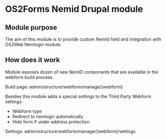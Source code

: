 # OS2Forms Nemid Drupal module

## Module purpose

The aim of this module is to provide custom NemId field and integration with OS2Web Nemlogin module.

## How does it work

Module exposes dozen of new NemID components that are available in the webform build process.

Build page: admin/structure/webform/manage/[webform]

Besides this module adds a special settings to the Third Party Webform settings:

- Webform type
- Redirect to nemlogin automatically
- Hide form if under address protection

Settings: admin/structure/webform/manage/[webform]/settings
